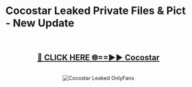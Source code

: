 # Cocostar Leaked Private Files & Pict - New Update
<br>
<div align="center">
<h2><a href="https://mediafilles.blogspot.com/?title=Cocostar" rel="nofollow">🔴 CLICK HERE 🌐==►► Cocostar</a></h2>
<br>
<a href="https://mediafilles.blogspot.com/?title=Cocostar" rel="nofollow" data-target="animated-image.originalLink"><img src="https://i.ibb.co.com/WyWwxjT/player-gif2.gif" alt="Cocostar Leaked OnlyFans" style="max-width: 100%; display: inline-block;" data-target="animated-image.originalImage"></a>
</div>
<br>